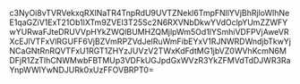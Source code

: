 c3NyOi8vTVRVekxqRXlNaTR4TnpRdU9UVTZNekl6TmpFNllYVjBhRjloWlhNeE1qaGZiV1ExT21Ob1lXTm9ZVEl3T25Sc2N6RXVNbDkwYVdOclpYUmZZWFYwYURwaFJteDRUVVpHYkZWQlBUMHZQMjlpWm5Od1lYSmhiVDFPVjAweVRXcEJlVTFxVlRGUFF6VjBZVmRPZVdJelRuWmFibEYxV1RJNWRDWndjbTkwYjNCaGNtRnRQVTFxU1RGT1ZHYzJUVzV2TWxKdFdtMG1jbVZ0WVhKcmN6MDFjR1ZzTlhCNWMwbFBTMUp3VDFkUGJpdGxWVzR3YkZFMVdTdDJWR3RaYnpWWlYwNDJURk0xUzFFOVBRPT0=
